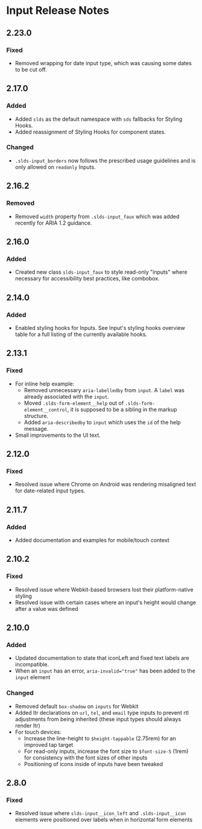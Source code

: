 <!-- Release notes authoring guidelines: http://keepachangelog.com/ -->

# Input Release Notes

<!-- ## [Unreleased] -->
## 2.23.0

### Fixed

- Removed wrapping for date input type, which was causing some dates to be cut off.

## 2.17.0

### Added

- Added `slds` as the default namespace with `sds` fallbacks for Styling Hooks.
- Added reassignment of Styling Hooks for component states.

### Changed

- `.slds-input_borders` now follows the prescribed usage guidelines and is only allowed on `readonly` Inputs.

## 2.16.2

### Removed

- Removed `width` property from `.slds-input_faux` which was added recently for ARIA 1.2 guidance.

## 2.16.0

### Added

- Created new class `slds-input_faux` to style read-only "inputs" where necessary for accessibility best practices, like combobox.

## 2.14.0

### Added

- Enabled styling hooks for Inputs. See Input's styling hooks overview table for a full listing of the currently available hooks.

## 2.13.1

### Fixed

- For inline help example:
  - Removed unnecessary `aria-labelledby` from `input`. A `label` was already associated with the `input`.
  - Moved `.slds-form-element__help` out of `.slds-form-element__control`, it is supposed to be a sibling in the markup structure.
  - Added `aria-describedby` to `input` which uses the `id` of the help message.
- Small improvements to the UI text.

## 2.12.0

### Fixed

- Resolved issue where Chrome on Android was rendering misaligned text for date-related input types.

## 2.11.7

### Added

- Added documentation and examples for mobile/touch context

## 2.10.2

### Fixed

- Resolved issue where Webkit-based browsers lost their platform-native styling
- Resolved issue with certain cases where an input's height would change after a value was defined

## 2.10.0

### Added

- Updated documentation to state that iconLeft and fixed text labels are incompatible.
- When an `input` has an error, `aria-invalid="true"` has been added to the `input` element

### Changed

- Removed default `box-shadow` on `inputs` for Webkit
- Added ltr declarations on `url`, `tel`, and `email` type inputs to prevent rtl adjustments from being inherited (these input types should always render ltr)
- For touch devices:
  - Increase the line-height to `$height-tappable` (2.75rem) for an improved tap target
  - For read-only inputs, increase the font size to `$font-size-5` (1rem) for consistency with the font sizes of other inputs
  - Positioning of icons inside of inputs have been tweaked

## 2.8.0

### Fixed

- Resolved issue where `slds-input__icon_left` and `.slds-input__icon` elements were positioned over labels when in horizontal form elements
